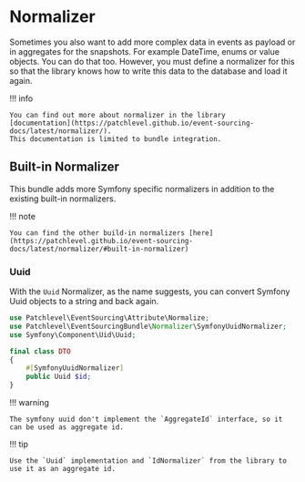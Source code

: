# Normalizer

Sometimes you also want to add more complex data in events as payload or in aggregates for the snapshots. 
For example DateTime, enums or value objects. You can do that too. 
However, you must define a normalizer for this so that the library knows how to write this data to the database 
and load it again.

!!! info

    You can find out more about normalizer in the library 
    [documentation](https://patchlevel.github.io/event-sourcing-docs/latest/normalizer/). 
    This documentation is limited to bundle integration.

## Built-in Normalizer

This bundle adds more Symfony specific normalizers in addition to the existing built-in normalizers.

!!! note

    You can find the other build-in normalizers [here](https://patchlevel.github.io/event-sourcing-docs/latest/normalizer/#built-in-normalizer)

### Uuid

With the `Uuid` Normalizer, as the name suggests, you can convert Symfony Uuid objects to a string and back again.

```php
use Patchlevel\EventSourcing\Attribute\Normalize;
use Patchlevel\EventSourcingBundle\Normalizer\SymfonyUuidNormalizer;
use Symfony\Component\Uid\Uuid;

final class DTO 
{
    #[SymfonyUuidNormalizer]
    public Uuid $id;
}
```

!!! warning

    The symfony uuid don't implement the `AggregateId` interface, so it can be used as aggregate id.

!!! tip

    Use the `Uuid` implementation and `IdNormalizer` from the library to use it as an aggregate id.